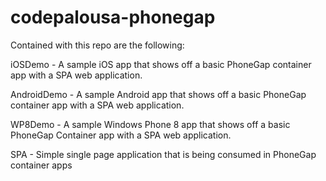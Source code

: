 codepalousa-phonegap
====================

Contained with this repo are the following:

iOSDemo - A sample iOS app that shows off a basic PhoneGap container app with a SPA web application.

AndroidDemo - A sample Android app that shows off a basic PhoneGap container app with a SPA web application.

WP8Demo - A sample Windows Phone 8 app that shows off a basic PhoneGap Container app with a SPA web application.

SPA - Simple single page application that is being consumed in PhoneGap container apps
